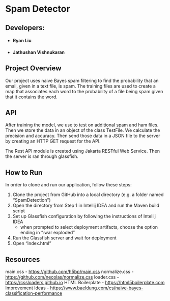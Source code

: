 # Spam Detector



## Developers:
* #### Ryan Liu
* #### Jathushan Vishnukaran

## Project Overview
Our project uses naive Bayes spam filtering to find the probability that an email, given in a text file, is spam.
The training files are used to create a map that associates each word to the probability of a file being spam given that it contains the word.

## API
After training the model, we use to test on additional spam and ham files. Then we store the data in an object of the class TestFile. We calculate the precision and accuracy. Then send those data in a JSON file to the server by creating an HTTP GET request for the API.

The Rest API module is created using Jakarta RESTful Web Service. Then the server is ran through glassfish.

## How to Run
In order to clone and run our application, follow these steps:
1. Clone the project from GitHub into a local directory (e.g. a folder named “SpamDetection”)
2. Open the directory from Step 1 in Intellij IDEA and run the Maven build script
3. Set up Glassfish configuration by following the instructions of Intellij IDEA
    -  when prompted to select deployment artifacts, choose the option ending in “:war exploded”
4. Run the Glassfish server and wait for deployment
5. Open “index.html”

## Resources
main.css - https://github.com/h5bp/main.css
normalize.css - https://github.com/necolas/normalize.css
loader.css - https://cssloaders.github.io
HTML Boilerplate - https://html5boilerplate.com
Improvement Ideas - https://www.baeldung.com/cs/naive-bayes-classification-performance
